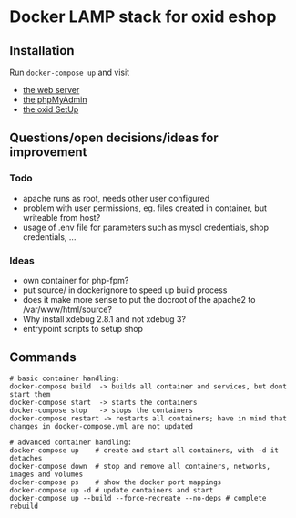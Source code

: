 # Docker LAMP stack for oxid eshop

## Installation

Run `docker-compose up` and visit 
* [the web server](http://localhost:8080/)
* [the phpMyAdmin](http://localhost:5000/)
* [the oxid SetUp](http://localhost:8080/oxid/source/Setup)


## Questions/open decisions/ideas for improvement

### Todo

* apache runs as root, needs other user configured
* problem with user permissions, eg. files created in container, but writeable from host?
* usage of .env file for parameters such as mysql credentials, shop credentials, ...

### Ideas

* own container for php-fpm?
* put source/ in dockerignore to speed up build process
* does it make more sense to put the docroot of the apache2 to /var/www/html/source?
* Why install xdebug 2.8.1 and not xdebug 3?
* entrypoint scripts to setup shop

## Commands

    # basic container handling:
    docker-compose build  -> builds all container and services, but dont start them
    docker-compose start  -> starts the containers
    docker-compose stop   -> stops the containers
    docker-compose restart -> restarts all containers; have in mind that changes in docker-compose.yml are not updated

    # advanced container handling:
    docker-compose up    # create and start all containers, with -d it detaches
    docker-compose down  # stop and remove all containers, networks, images and volumes
    docker-compose ps    # show the docker port mappings
    docker-compose up -d # update containers and start
    docker-compose up --build --force-recreate --no-deps # complete rebuild

